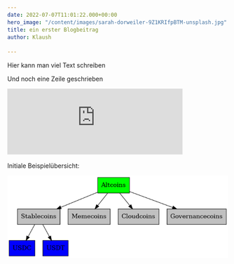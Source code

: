 ```yaml
---
date: 2022-07-07T11:01:22.000+00:00
hero_image: "/content/images/sarah-dorweiler-9Z1KRIfpBTM-unsplash.jpg"
title: ein erster Blogbeitrag
author: Klaush

---
```

Hier kann man viel Text schreiben

Und noch eine Zeile geschrieben

<iframe src="https://mastodontech.de/@klaush/108599558291060733/embed" class="mastodon-embed" style="max-width: 100%; border: 0" width="400" allowfullscreen="allowfullscreen"></iframe><script src="https://mastodontech.de/embed.js" async="async"></script>

Initiale Beispielübersicht:

![](/content/images/graph.png)